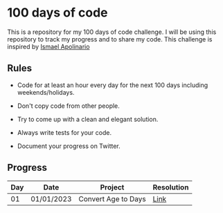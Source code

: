 # 100 days of code

This is a repository for my 100 days of code challenge. I will be using this repository to track my progress and to share my code.
This challenge is inspired by [Ismael Apolinario](https://github.com/IAPOLINARIO/100-days-of-code)

## Rules

- Code for at least an hour every day for the next 100 days including weekends/holidays.

- Don't copy code from other people.

- Try to come up with a clean and elegant solution.

- Always write tests for your code.

- Document your progress on Twitter.

## Progress

| Day | Date       | Project             | Resolution                                                                   |
| --- | ---------- | ------------------- | ---------------------------------------------------------------------------- |
| 01  | 01/01/2023 | Convert Age to Days | [Link]() |
